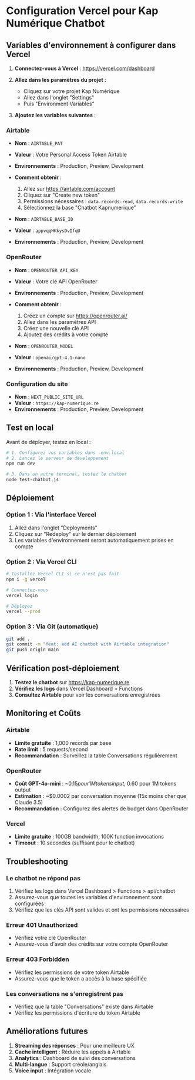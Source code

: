 # Configuration Vercel pour Kap Numérique Chatbot

## Variables d'environnement à configurer dans Vercel

1. **Connectez-vous à Vercel** : https://vercel.com/dashboard

2. **Allez dans les paramètres du projet** : 
   - Cliquez sur votre projet Kap Numérique
   - Allez dans l'onglet "Settings"
   - Puis "Environment Variables"

3. **Ajoutez les variables suivantes** :

### Airtable
- **Nom** : `AIRTABLE_PAT`
- **Valeur** : Votre Personal Access Token Airtable
- **Environnements** : Production, Preview, Development
- **Comment obtenir** : 
  1. Allez sur https://airtable.com/account
  2. Cliquez sur "Create new token"
  3. Permissions nécessaires : `data.records:read`, `data.records:write`
  4. Sélectionnez la base "Chatbot Kapnumerique"

- **Nom** : `AIRTABLE_BASE_ID`
- **Valeur** : `appvqqHKkysDvIfqU`
- **Environnements** : Production, Preview, Development

### OpenRouter
- **Nom** : `OPENROUTER_API_KEY`
- **Valeur** : Votre clé API OpenRouter
- **Environnements** : Production, Preview, Development
- **Comment obtenir** :
  1. Créez un compte sur https://openrouter.ai/
  2. Allez dans les paramètres API
  3. Créez une nouvelle clé API
  4. Ajoutez des crédits à votre compte

- **Nom** : `OPENROUTER_MODEL`
- **Valeur** : `openai/gpt-4.1-nano`
- **Environnements** : Production, Preview, Development

### Configuration du site
- **Nom** : `NEXT_PUBLIC_SITE_URL`
- **Valeur** : `https://kap-numerique.re`
- **Environnements** : Production, Preview, Development

## Test en local

Avant de déployer, testez en local :

```bash
# 1. Configurez vos variables dans .env.local
# 2. Lancez le serveur de développement
npm run dev

# 3. Dans un autre terminal, testez le chatbot
node test-chatbot.js
```

## Déploiement

### Option 1 : Via l'interface Vercel
1. Allez dans l'onglet "Deployments"
2. Cliquez sur "Redeploy" sur le dernier déploiement
3. Les variables d'environnement seront automatiquement prises en compte

### Option 2 : Via Vercel CLI
```bash
# Installez Vercel CLI si ce n'est pas fait
npm i -g vercel

# Connectez-vous
vercel login

# Déployez
vercel --prod
```

### Option 3 : Via Git (automatique)
```bash
git add .
git commit -m "feat: add AI chatbot with Airtable integration"
git push origin main
```

## Vérification post-déploiement

1. **Testez le chatbot** sur https://kap-numerique.re
2. **Vérifiez les logs** dans Vercel Dashboard > Functions
3. **Consultez Airtable** pour voir les conversations enregistrées

## Monitoring et Coûts

### Airtable
- **Limite gratuite** : 1,000 records par base
- **Rate limit** : 5 requests/second
- **Recommandation** : Surveillez la table Conversations régulièrement

### OpenRouter
- **Coût GPT-4o-mini** : ~$0.15 pour 1M tokens input, ~$0.60 pour 1M tokens output
- **Estimation** : ~$0.0002 par conversation moyenne (15x moins cher que Claude 3.5)
- **Recommandation** : Configurez des alertes de budget dans OpenRouter

### Vercel
- **Limite gratuite** : 100GB bandwidth, 100K function invocations
- **Timeout** : 10 secondes (suffisant pour le chatbot)

## Troubleshooting

### Le chatbot ne répond pas
1. Vérifiez les logs dans Vercel Dashboard > Functions > api/chatbot
2. Assurez-vous que toutes les variables d'environnement sont configurées
3. Vérifiez que les clés API sont valides et ont les permissions nécessaires

### Erreur 401 Unauthorized
- Vérifiez votre clé OpenRouter
- Assurez-vous d'avoir des crédits sur votre compte OpenRouter

### Erreur 403 Forbidden
- Vérifiez les permissions de votre token Airtable
- Assurez-vous que le token a accès à la base spécifiée

### Les conversations ne s'enregistrent pas
- Vérifiez que la table "Conversations" existe dans Airtable
- Vérifiez les permissions d'écriture du token Airtable

## Améliorations futures

1. **Streaming des réponses** : Pour une meilleure UX
2. **Cache intelligent** : Réduire les appels à Airtable
3. **Analytics** : Dashboard de suivi des conversations
4. **Multi-langue** : Support créole/anglais
5. **Voice input** : Intégration vocale